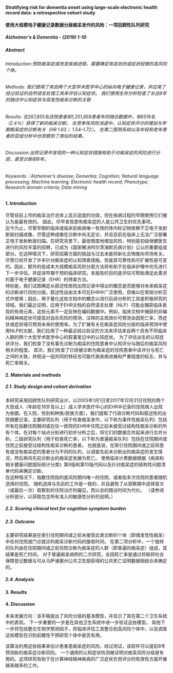 #### Stratifying risk for dementia onset using large-scale electronic health record data: a retrospective cohort study  
#### 使用大规模电子健康记录数据分层痴呆发作的风险：一项回顾性队列研究
##### Alzheimer’s & Dementia - (2019) 1-10  
##### Abstract  
###### Introduction:预防痴呆症或改变疾病进程，需要确定有症状的或症状轻微的高风险个体。  
###### Methods: 我们使用了来自两个大型学术医学中心的纵向电子健康记录，并应用了经过验证的自然语言处理工具来评估认知症状。 我们使用生存分析检查了长达8年的随访中认知症状与突发性痴呆诊断的关联  
###### Results: 在267,855名住院患者和1,251,858患者年的随访数据中，有6516名（2.4％）获得了新的痴呆诊断。 在竞争性风险消退中，认知症状评分的增加与早期痴呆症的诊断有关（HR 1.63； 1.54–1.72）。 在第二医院系统以及年轻和老年患者的亚组分析中也观察到了类似的结果。  
###### Discussion:出院记录中发现的一种认知症状措施有助于对痴呆症的风险进行分层，直至诊断前8年。  
###### Keywords：Alzheimer’s disease; Dementia; Cognition; Natural language processing; Machine learning; Electronic health record; Phenotype; Research domain criteria; Data mining  
#### 1. Introduction  
尽管目前上市的痴呆治疗总体上显示适度的功效，但在疾病过程的早期使用它们被认为是最有效的。 因此，尽早发现患有痴呆症的人是公共卫生的优先事项。  
迄今为止，尽管早期的临床或临床前疾病唯一有效的体内标记物依赖于正电子发射断层扫描成像，尽管这种成像在诊断中尚无定论，并且目前在临床上无法广泛部署正电子发射断层扫描。在研究背景下，最低限度地增加风险，特别是初级保健医生进行的风险丰富的招聘，已成为《国家解决阿尔茨海默氏病计划》公认的重要组成部分。在这种情况下，研究招募方面的挑战与过去未能将新化合物推向市场有关。尽管已经开发了许多针对痴呆症的认知筛查措施，但是其可靠性和可扩展性是可变的。因此，额外的低成本大规模痴呆风险分层方法将有助于在临床护理中优先进行下一步评估，并促进早期干预的临床研究。本报告的目的是评估可帮助满足此需求的基于电子健康记录（EHR）的筛查方法。  
特别是，我们试图确定从叙述性医院出院记录中得出的概念是否能够对未来痴呆症的诊断进行风险分层。叙述性自由文本可在EHR中广泛使用，但难以在常规分析范式中使用；因此，用于量化这些文档中的概念以进行后续分析的工具是积极研究的领域。我们最近证明，应用于EHR文档的自然语言处理（NLP）可能会捕获临床表现的有用元素，这些元素不一定反映在编码数据中。例如，临床文档中捕获的非编码精神病症状可提高对自杀风险的预测，注释的主观效价可预测全因死亡率，而症状或症状域可预测未来的使用率。为了扩展有关在痴呆症风险分层的临床预测中使用NLP的文献，我们应用了一种最近经过验证的方法来评估来自两个具有不同临床人群的两个大型学术医学中心的叙事笔记中的认知症状。 为了评估派生的认知症状评分，我们检查了没有事先诊断为痴呆的住院患者中认知评分与随后的痴呆风险相关的程度。 其次，我们检查了已经被诊断为痴呆症的住院患者中该评分与死亡之间的关联，并假设一组共同的特征也可能代表疾病进展和严重程度的标志，并与死亡率相关。  
#### 2. Materials and methods
##### 2.1. Study design and cohort derivation   
本研究采用回顾性队列研究设计，以2005年1月1日至2017年12月31日住院的两个大型成人（年龄在18岁及以上）成人学术医疗中心的EHR中记录的住院病人出院为依据。在入院，性别和种族/民族方面），我们提取了行政诊断代码和叙述性的出院摘要记录。主要研究队列（用于检查痴呆发作，以下称为事件性痴呆队列）包括所有在指数住院期间或在任一医院的EHR中住院之前未接受过结构性痴呆诊断的所有个体。在对每个站点分别进行初步分析之后，将它们的数据合并起来进行合并分析。二级研究队列（用于检查死亡率，以下称为普遍痴呆队列）包括在住院期间或住院之前接受过结构性痴呆诊断的患者。 也就是说，在索引住院期间或之前将患有或没有痴呆症的患者分为不同的队列，以调查先前未诊断出的痴呆症的发生情况，然后再将先前诊断出的痴呆症发展为死亡。 使用临床计费数据根据《疾病和相关健康问题国际统计分类》第9版和第10版代码以及针对痴呆症的结构性问题清单代码来确定诊断。  
在这种情况下，指数住院指的是风险期内唯一的住院，或者指多次住院的患者随机选择的住院。 随机选择与先前的工作是一致的，并且避免了从观察期中选择首次（或最后一次）观察到的住院治疗的偏见，而以总的随访时间为代价。 （请参阅分析部分，以获取包含所有准入的敏感性分析的说明。）
##### 2.2. Scoring clinical text for cognition symptom burden  
##### 2.3. Outcome  
主要研究结果是在索引住院期间或之前未接受此类诊断的个体（即偶发性性痴呆）中任何住院或门诊就诊的痴呆诊断代码的接收时间。 在第二项分析中，一个独特的队列由在住院期间或之前住院诊断为痴呆症的人群（即普遍的痴呆症）组成，其结果是死亡时间。 对于普遍痴呆病例的二次研究，全因死亡率是通过将联邦社会保障登记数据与可从马萨诸塞州公共卫生部获得的公共死亡证明数据相结合来确定的。  
##### 2.4. Analysis

#### 3. Results  
#### 4. Discussion


未来发展方向：该手稿提出了风险分层的基准模型，并显示了其在第二个卫生系统中的表现。 下一步重要的一步是在其他卫生系统中进一步验证这些模型。 其他下一步将包括整合生物学预测因子，将临床评估工具整合到高风险个体中，以及调查这些模型在识别前瞻性干预研究个体中是否有用。


该算法利用这些结果来估计患者患痴呆症的风险，经过测试，该软件可以提前8年预测新的痴呆症诊断风险。
一个通用的认知症状检测被证明对痴呆风险分级是有用的。这项研究有助于在计算神经精神疾病的广泛症状负担评分的有效性方面开展越来越多的工作。
